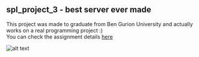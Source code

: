 ## spl_project_3 - best server ever made  
This project was made to graduate from Ben Gurion University and actually works on a real programming project :)   
You can check the assignment details [here](https://www.cs.bgu.ac.il/~spl211/Assignments/Assignment_3)  


![alt text](https://media.giphy.com/media/3oKHW5ygEPHUNrb1SM/giphy.gif)
